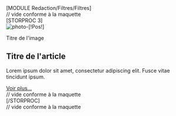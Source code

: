 <div class="Conseils">
    <div class="row filtres" style="margin-left:0px!important" >
        <div class="col-lg-10 col-md-10 col-sm-10">
            [MODULE Redaction/Filtres/Filtres]
        </div>
         <div class="col-lg-2 col-md-2 col-sm-2">
            // vide conforme à la maquette
         </div>
    </div>
    <div class="row" style="margin-left:0px!important">
       <div class="col-lg-10 col-md-10 col-sm-10 col-xs-12">
    <div class="encours" >
       [STORPROC 3] 
           <div class="row conseils borderTop ">
                  <div class="col-lg-5 col-md-5 col-sm-5 col-xs-12">
                      <img src="[!Domaine!]/Skins/Vetoccitan1/Images/imgnews[!Pos!].jpg" class="img-responsive " alt="photo-[!Pos!]" title="photo-[!Pos!]"  />
                  </div>
                  <div class="col-lg-6 col-md-6 col-sm-6 col-xs-12">
                    <div class="titreImage">
            <p class="legende">Titre de l'image</p>
                </div>
                       <div class="titreArticle">
                            <h2>Titre de l'article</h2>
                       </div>
                       <div class="textArticle">
                            <p class="texte">
                                Lorem ipsum dolor sit amet, consectetur adipiscing elit. Fusce vitae tincidunt ipsum. 
                            </p>
                            <a href="/[!Lien!]/Article" alt="" title="" >Voir plus...</a>
                      </div>
                  </div>
                  <div class="col-lg-2 col-md-2 col-sm-2 hidden-xs">
                         // vide conforme à la maquette
                  </div>
           </div>
       [/STORPROC]
     </div>  
     <div class="encours2" style="display:none;">
          [STORPROC 3] 
              [!col:=[!Pos!]!]
              [!col=+1!]
              [IF [!col!]=4][col:=1!][/IF]
              <div class="row conseils borderTop">
                     <div class="col-lg-5 col-md-5 col-sm-5 col-xs-12">
                         <img src="[!Domaine!]/Skins/Vetoccitan1/Images/imgnews[!Pos!].jpg" class="img-responsive " alt="photo-[!col!]" title="photo-[!col!]"  />
                     </div>
                     <div class="col-lg-6 col-md-6 col-sm-6 col-xs-12">
                      <div class="titreImage">
            <p class="legende">Titre de l'image</p>
                </div>
                          <div class="titreArticle">
                               <h2>Titre de l'article</h2>
                          </div>
                          <div class="textArticle">
                               <p class="texte">
                                   Lorem ipsum dolor sit amet, consectetur adipiscing elit. Fusce vitae tincidunt ipsum. 
                               </p>
                               <a href="/[!Lien!]/Article" alt="" title="" >Voir plus...</a>
                         </div>
                     </div>
                     <div class="col-lg-1 col-md-1 col-sm-1 hidden-xs">
                            // vide conforme à la maquette
                     </div>
              </div>
          [/STORPROC]
     </div>  
   </div>
       <div class="col-lg-1 col-md-1 col-sm-1 hidden-xs">
            // vide conforme à la maquette
       </div>
 </div>
</div>
